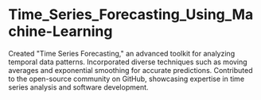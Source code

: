 # Time_Series_Forecasting_Using_Machine-Learning
Created "Time Series Forecasting," an advanced toolkit for analyzing temporal data patterns. Incorporated diverse techniques such as moving averages and exponential smoothing for accurate predictions. Contributed to the open-source community on GitHub, showcasing expertise in time series analysis and software development.
